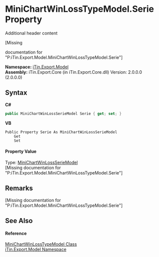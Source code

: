 # MiniChartWinLossTypeModel.Serie Property 
Additional header content 

\[Missing <summary> documentation for "P:iTin.Export.Model.MiniChartWinLossTypeModel.Serie"\]

**Namespace:**&nbsp;<a href="N_iTin_Export_Model">iTin.Export.Model</a><br />**Assembly:**&nbsp;iTin.Export.Core (in iTin.Export.Core.dll) Version: 2.0.0.0 (2.0.0.0)

## Syntax

**C#**<br />
``` C#
public MiniChartWinLossSerieModel Serie { get; set; }
```

**VB**<br />
``` VB
Public Property Serie As MiniChartWinLossSerieModel
	Get
	Set
```


#### Property Value
Type: <a href="T_iTin_Export_Model_MiniChartWinLossSerieModel">MiniChartWinLossSerieModel</a><br />\[Missing <value> documentation for "P:iTin.Export.Model.MiniChartWinLossTypeModel.Serie"\]

## Remarks
\[Missing <remarks> documentation for "P:iTin.Export.Model.MiniChartWinLossTypeModel.Serie"\]

## See Also


#### Reference
<a href="T_iTin_Export_Model_MiniChartWinLossTypeModel">MiniChartWinLossTypeModel Class</a><br /><a href="N_iTin_Export_Model">iTin.Export.Model Namespace</a><br />